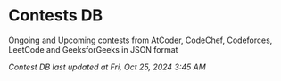 # Contests DB

Ongoing and Upcoming contests from AtCoder, CodeChef, Codeforces, LeetCode and GeeksforGeeks in JSON format

*Contest DB last updated at Fri, Oct 25, 2024 3:45 AM*  
